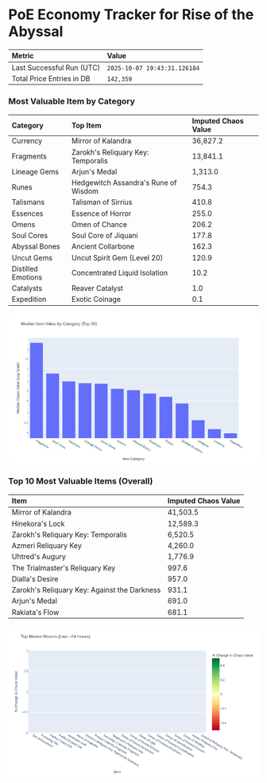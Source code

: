 # PoE Economy Tracker for Rise of the Abyssal

<!-- START_MAINTENANCE -->
| Metric | Value |
|:---|:---|
| Last Successful Run (UTC) | `2025-10-07 19:43:31.126184` |
| Total Price Entries in DB | `142,359` |

<!-- END_MAINTENANCE -->

<!-- START_DATAFRAME_DEBUG -->
<!-- END_DATAFRAME_DEBUG -->

<!-- START_CATEGORY_ANALYSIS -->
### Most Valuable Item by Category
| Category | Top Item | Imputed Chaos Value |
| :--- | :--- | :--- |
| Currency | Mirror of Kalandra | 36,827.2 |
| Fragments | Zarokh's Reliquary Key: Temporalis | 13,841.1 |
| Lineage Gems | Arjun's Medal | 1,313.0 |
| Runes | Hedgewitch Assandra's Rune of Wisdom | 754.3 |
| Talismans | Talisman of Sirrius | 410.8 |
| Essences | Essence of Horror | 255.0 |
| Omens | Omen of Chance | 206.2 |
| Soul Cores | Soul Core of Jiquani | 177.8 |
| Abyssal Bones | Ancient Collarbone | 162.3 |
| Uncut Gems | Uncut Spirit Gem (Level 20) | 120.9 |
| Distilled Emotions | Concentrated Liquid Isolation | 10.2 |
| Catalysts | Reaver Catalyst | 1.0 |
| Expedition | Exotic Coinage | 0.1 |


![Category Analysis Chart](charts/category_analysis.png)
<!-- END_ANALYSIS -->

<!-- START_ANALYSIS -->
### Top 10 Most Valuable Items (Overall)
| Item | Imputed Chaos Value |
| :--- | :--- |
| Mirror of Kalandra | 41,503.5 |
| Hinekora's Lock | 12,589.3 |
| Zarokh's Reliquary Key: Temporalis | 6,520.5 |
| Azmeri Reliquary Key | 4,260.0 |
| Uhtred's Augury | 1,776.9 |
| The Trialmaster's Reliquary Key | 997.6 |
| Dialla's Desire | 957.0 |
| Zarokh's Reliquary Key: Against the Darkness | 931.1 |
| Arjun's Medal | 691.0 |
| Rakiata's Flow | 681.1 |


![Market Movers Chart](charts/market_movers.png)
<!-- END_ANALYSIS -->
